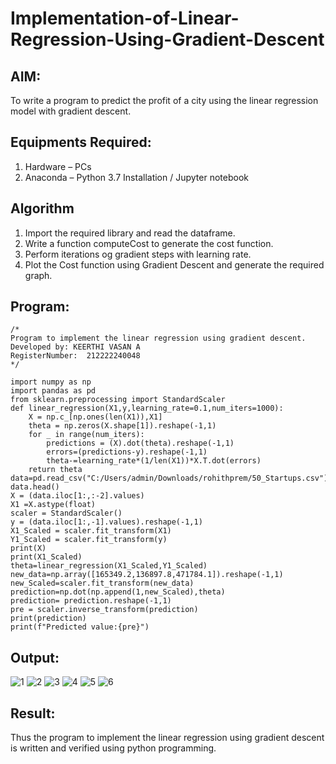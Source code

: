 # Implementation-of-Linear-Regression-Using-Gradient-Descent

## AIM:
To write a program to predict the profit of a city using the linear regression model with gradient descent.

## Equipments Required:
1. Hardware – PCs
2. Anaconda – Python 3.7 Installation / Jupyter notebook

## Algorithm

1. Import the required library and read the dataframe.
2. Write a function computeCost to generate the cost function.
3. Perform iterations og gradient steps with learning rate.
4. Plot the Cost function using Gradient Descent and generate the required graph.


## Program:
```
/*
Program to implement the linear regression using gradient descent.
Developed by: KEERTHI VASAN A
RegisterNumber:  212222240048
*/
```
```PY
import numpy as np
import pandas as pd
from sklearn.preprocessing import StandardScaler
def linear_regression(X1,y,learning_rate=0.1,num_iters=1000):
    X = np.c_[np.ones(len(X1)),X1]
    theta = np.zeros(X.shape[1]).reshape(-1,1)
    for _ in range(num_iters):
        predictions = (X).dot(theta).reshape(-1,1)
        errors=(predictions-y).reshape(-1,1)
        theta-=learning_rate*(1/len(X1))*X.T.dot(errors)
    return theta
data=pd.read_csv("C:/Users/admin/Downloads/rohithprem/50_Startups.csv")
data.head()
X = (data.iloc[1:,:-2].values)
X1 =X.astype(float)
scaler = StandardScaler()
y = (data.iloc[1:,-1].values).reshape(-1,1)
X1_Scaled = scaler.fit_transform(X1)
Y1_Scaled = scaler.fit_transform(y)
print(X)
print(X1_Scaled)
theta=linear_regression(X1_Scaled,Y1_Scaled)
new_data=np.array([165349.2,136897.8,471784.1]).reshape(-1,1)
new_Scaled=scaler.fit_transform(new_data)
prediction=np.dot(np.append(1,new_Scaled),theta)
prediction= prediction.reshape(-1,1)
pre = scaler.inverse_transform(prediction)
print(prediction)
print(f"Predicted value:{pre}")
```

## Output:

![1](https://github.com/VARSHINI22009118/Implementation-of-Linear-Regression-Using-Gradient-Descent/assets/119401150/48a477c7-c5a9-4ff3-946a-1cb08a30ed3f)
![2](https://github.com/VARSHINI22009118/Implementation-of-Linear-Regression-Using-Gradient-Descent/assets/119401150/2183a3df-f122-46d4-bd31-45085e3b560a)
![3](https://github.com/VARSHINI22009118/Implementation-of-Linear-Regression-Using-Gradient-Descent/assets/119401150/f528b30f-2408-4b8f-ab53-568a64f54e7a)
![4](https://github.com/VARSHINI22009118/Implementation-of-Linear-Regression-Using-Gradient-Descent/assets/119401150/b8b34d95-274e-4703-8fc1-13e3afd98971)
![5](https://github.com/VARSHINI22009118/Implementation-of-Linear-Regression-Using-Gradient-Descent/assets/119401150/2f22e471-c3bc-4139-8feb-dd3a89aa26a6)
![6](https://github.com/VARSHINI22009118/Implementation-of-Linear-Regression-Using-Gradient-Descent/assets/119401150/f654cb18-ef63-470c-8177-a58d06ed87ad)



## Result:
Thus the program to implement the linear regression using gradient descent is written and verified using python programming.
